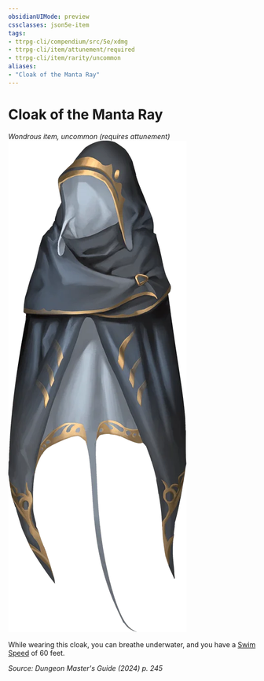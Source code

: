 ```yaml
---
obsidianUIMode: preview
cssclasses: json5e-item
tags:
- ttrpg-cli/compendium/src/5e/xdmg
- ttrpg-cli/item/attunement/required
- ttrpg-cli/item/rarity/uncommon
aliases: 
- "Cloak of the Manta Ray"
---
```

# Cloak of the Manta Ray
*Wondrous item, uncommon (requires attunement)*  
![](3-Compendium/items/img/cloak-of-the-manta-ray.webp#right)


While wearing this cloak, you can breathe underwater, and you have a [Swim Speed](3-Compendium/rules/variant-rules/swim-speed-xphb.md) of 60 feet.

*Source: Dungeon Master's Guide (2024) p. 245*